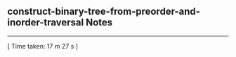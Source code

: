 <h2>construct-binary-tree-from-preorder-and-inorder-traversal Notes</h2><hr>[ Time taken: 17 m 27 s ]